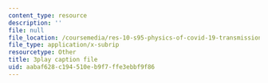 ```yaml
---
content_type: resource
description: ''
file: null
file_location: /coursemedia/res-10-s95-physics-of-covid-19-transmission-fall-2020/aabaf628c194510eb9f7ffe3ebbf9f86_wfLISAzXYns.srt
file_type: application/x-subrip
resourcetype: Other
title: 3play caption file
uid: aabaf628-c194-510e-b9f7-ffe3ebbf9f86
---
```

